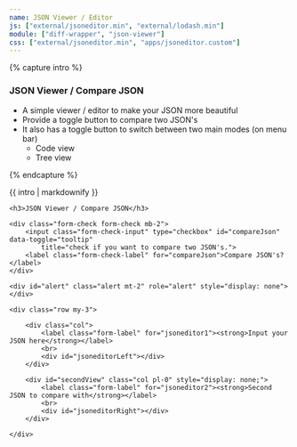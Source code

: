 ```yaml
---
name: JSON Viewer / Editor
js: ["external/jsoneditor.min", "external/lodash.min"]
module: ["diff-wrapper", "json-viewer"]
css: ["external/jsoneditor.min", "apps/jsoneditor.custom"]
---
```


{% capture intro %}
### JSON Viewer / Compare JSON
<!--separator-->
- A simple viewer / editor to make your JSON more beautiful
- Provide a toggle button to compare two JSON's
- It also has a toggle button to switch between two main modes (on menu bar)
    - Code view
    - Tree view
<!--separator-->
{% endcapture %}


<div class="tool-wrapper mb-4">
    {{ intro | markdownify }}
</div>

<div class="tool-wrapper">

    <h3>JSON Viewer / Compare JSON</h3>

    <div class="form-check form-check mb-2">
        <input class="form-check-input" type="checkbox" id="compareJson" data-toggle="tooltip"
            title="check if you want to compare two JSON's.">
        <label class="form-check-label" for="compareJson">Compare JSON's?</label>
    </div>

    <div id="alert" class="alert mt-2" role="alert" style="display: none"></div>

    <div class="row my-3">

        <div class="col">
            <label class="form-label" for="jsoneditor1"><strong>Input your JSON here</strong></label>
            <br>
            <div id="jsoneditorLeft"></div>
        </div>

        <div id="secondView" class="col pl-0" style="display: none;">
            <label class="form-label" for="jsoneditor2"><strong>Second JSON to compare with</strong></label>
            <br>
            <div id="jsoneditorRight"></div>
        </div>

    </div>
</div>